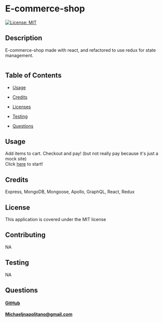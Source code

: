 
   # E-commerce-shop
   [![License: MIT](https://img.shields.io/badge/License-MIT-yellow.svg)](https://opensource.org/licenses/MIT)
   
   ## Description 
   E-commerce-shop made with react, and refactored to use redux for state management. 

   <img src="">

   ## Table of Contents

    
  * [Usage](#usage)

  * [Credits](#credits)

  * [Licenses](#license)

  * [Testing](#test)

  * [Questions](#questions)
      

   ## Usage 
  Add items to cart. Checkout and pay! (but not really pay because it's just a mock site)</br>
  Click <a href="">here</a> to start!

   ## Credits  
  Express, MongoDB, Mongoose, Apollo, GraphQL, React, Redux
   
   ## License
   This application is covered under the MIT license
         
   
   ## Contributing
  NA
      
   ## Testing
  NA
   
   ## Questions
  #### <a href="https://www.github.com/napo-100">GitHub</a>
  #### Michaeljnapolitano@gmail.com
   
 
